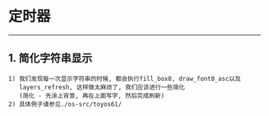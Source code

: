 # **定时器** #
*** 


## **1. 简化字符串显示** ##
    1) 我们发现每一次显示字符串的时候, 都会执行fill_box8, draw_font8_asc以及
       layers_refresh, 这样做太麻烦了, 我们应该进行一些简化
       (简化 - 先涂上背景, 再在上面写字, 然后完成刷新)
    2) 具体例子请参见./os-src/toyos61/
